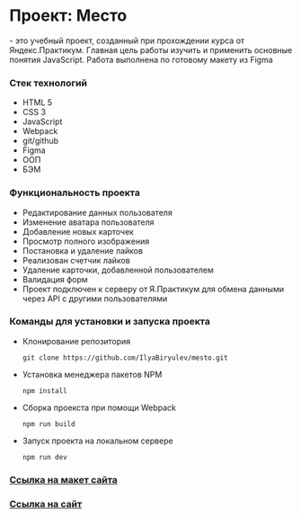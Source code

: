 <h1> Проект: Место</h1>
<p>- это учебный проект, созданный при прохождении курса от Яндекс.Практикум. Главная цель работы изучить и применить основные понятия JavaScript. Работа выполнена по готовому макету из Figma</p>

<h3>Стек технологий</h3>
<ul>
  <li>HTML 5</li>
  <li>CSS 3</li>
  <li>JavaScript</li>
  <li>Webpack</li>
  <li>git/github</li>
  <li>Figma</li>
  <li>ООП</li>
  <li>БЭМ</li>
</ul>

<h3>Функциональность проекта</h3>
<ul>
  <li>Редактирование данных пользователя</li>
  <li>Изменение аватара пользователя</li>
  <li>Добавление новых карточек</li>
  <li>Просмотр полного изображения</li>
  <li>Постановка и удаление лайков</li>
  <li>Реализован счетчик лайков</li>
  <li>Удаление карточки, добавленной пользователем</li>
  <li>Валидация форм</li>
  <li>Проект подключен к серверу от Я.Практикум для обмена данными через API с другими пользователями</li>
</ul>

<h3>Команды для установки и запуска проекта</h3>
<ul>
  <li>Клонирование репозитория</li>

  ```
  git clone https://github.com/IlyaBiryulev/mesto.git
  ```

  <li>Установка менеджера пакетов NPM</li>

  ```
  npm install
  ```

  <li>Сборка проекста при помощи Webpack</li>

  ```
  npm run build
  ```

  <li>Запуск проекта на локальном сервере</li>

  ```
  npm run dev
  ```

</ul>

<h3><a href="https://www.figma.com/file/2cn9N9jSkmxD84oJik7xL7/JavaScript.-Sprint-4?node-id=0%3A1&t=rZ1yRexqgFY3MnVG-0">Ссылка на макет сайта</a></h3>
<h3><a href="https://ilyabiryulev.github.io/mesto/">Ссылка на сайт</a></h3>
